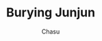 ---
media: "videos/rounds/round_4_1/burying_junjun.mp4"
media_type: video
title: Burying Junjun
author: Chasu
desc: Chasu Finley buries Junjun next to the colony incinerator.
---
